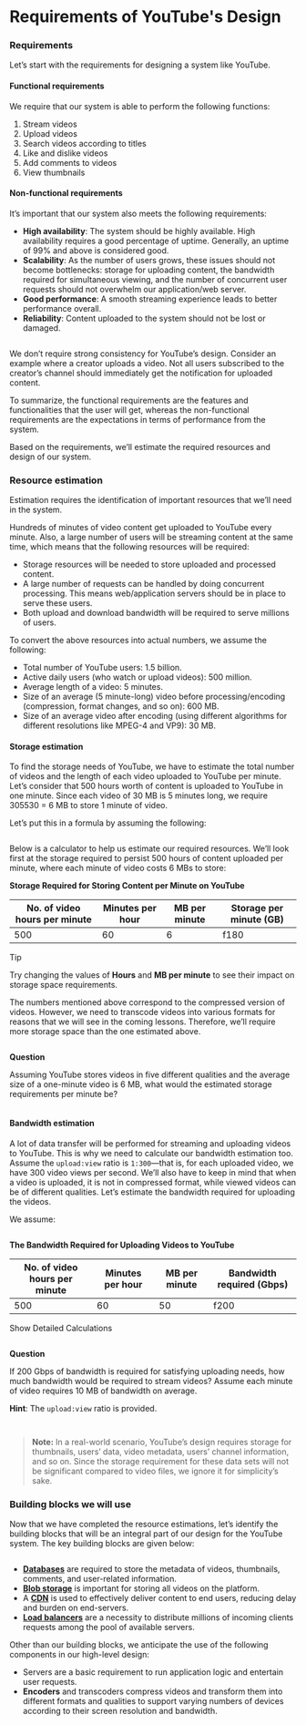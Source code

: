 # Requirements of YouTube's Design

### Requirements <a href="#requirements-0" id="requirements-0"></a>

Let’s start with the requirements for designing a system like YouTube.

#### Functional requirements <a href="#functional-requirements-1" id="functional-requirements-1"></a>

We require that our system is able to perform the following functions:

1. Stream videos
2. Upload videos
3. Search videos according to titles
4. Like and dislike videos
5. Add comments to videos
6. View thumbnails

#### Non-functional requirements <a href="#non-functional-requirements-2" id="non-functional-requirements-2"></a>

It’s important that our system also meets the following requirements:

* **High availability**: The system should be highly available. High availability requires a good percentage of uptime. Generally, an uptime of 99% and above is considered good.
* **Scalability**: As the number of users grows, these issues should not become bottlenecks: storage for uploading content, the bandwidth required for simultaneous viewing, and the number of concurrent user requests should not overwhelm our application/web server.
* **Good performance**: A smooth streaming experience leads to better performance overall.
* **Reliability**: Content uploaded to the system should not be lost or damaged.

<figure><img src="../.gitbook/assets/Screenshot 2023-09-03 at 3.18.02 AM.png" alt=""><figcaption></figcaption></figure>

We don’t require strong consistency for YouTube’s design. Consider an example where a creator uploads a video. Not all users subscribed to the creator’s channel should immediately get the notification for uploaded content.

To summarize, the functional requirements are the features and functionalities that the user will get, whereas the non-functional requirements are the expectations in terms of performance from the system.

Based on the requirements, we’ll estimate the required resources and design of our system.

### Resource estimation <a href="#resource-estimation-0" id="resource-estimation-0"></a>

Estimation requires the identification of important resources that we’ll need in the system.

Hundreds of minutes of video content get uploaded to YouTube every minute. Also, a large number of users will be streaming content at the same time, which means that the following resources will be required:

* Storage resources will be needed to store uploaded and processed content.
* A large number of requests can be handled by doing concurrent processing. This means web/application servers should be in place to serve these users.
* Both upload and download bandwidth will be required to serve millions of users.

To convert the above resources into actual numbers, we assume the following:

* Total number of YouTube users: 1.5 billion.
* Active daily users (who watch or upload videos): 500 million.
* Average length of a video: 5 minutes.
* Size of an average (5 minute-long) video before processing/encoding (compression, format changes, and so on): 600 MB.
* Size of an average video after encoding (using different algorithms for different resolutions like MPEG-4 and VP9): 30 MB.

#### Storage estimation <a href="#storage-estimation-1" id="storage-estimation-1"></a>

To find the storage needs of YouTube, we have to estimate the total number of videos and the length of each video uploaded to YouTube per minute. Let’s consider that 500 hours worth of content is uploaded to YouTube in one minute. Since each video of 30 MB is 5 minutes long, we require 305530​ = 6 MB to store 1 minute of video.

Let’s put this in a formula by assuming the following:

<figure><img src="../.gitbook/assets/Screenshot 2023-09-03 at 3.18.44 AM.png" alt=""><figcaption></figcaption></figure>

Below is a calculator to help us estimate our required resources. We’ll look first at the storage required to persist 500 hours of content uploaded per minute, where each minute of video costs 6 MBs to store:

**Storage Required for Storing Content per Minute on YouTube**

| No. of video hours per minute | Minutes per hour | MB per minute | Storage per minute (GB) |
| ----------------------------- | ---------------- | ------------- | ----------------------- |
| 500                           | 60               | 6             | f180                    |

Tip

Try changing the values of **Hours** and **MB per minute** to see their impact on storage space requirements.

The numbers mentioned above correspond to the compressed version of videos. However, we need to transcode videos into various formats for reasons that we will see in the coming lessons. Therefore, we’ll require more storage space than the one estimated above.

<figure><img src="../.gitbook/assets/Screenshot 2023-09-03 at 3.19.43 AM.png" alt=""><figcaption></figcaption></figure>

**Question**

Assuming YouTube stores videos in five different qualities and the average size of a one-minute video is 6 MB, what would the estimated storage requirements per minute be?

<figure><img src="../.gitbook/assets/Screenshot 2023-09-03 at 3.20.19 AM.png" alt=""><figcaption></figcaption></figure>

#### Bandwidth estimation <a href="#bandwidth-estimation-0" id="bandwidth-estimation-0"></a>

A lot of data transfer will be performed for streaming and uploading videos to YouTube. This is why we need to calculate our bandwidth estimation too. Assume the `upload:view` ratio is `1:300`—that is, for each uploaded video, we have 300 video views per second. We’ll also have to keep in mind that when a video is uploaded, it is not in compressed format, while viewed videos can be of different qualities. Let’s estimate the bandwidth required for uploading the videos.

We assume:

<figure><img src="../.gitbook/assets/Screenshot 2023-09-03 at 3.21.01 AM.png" alt=""><figcaption></figcaption></figure>

**The Bandwidth Required for Uploading Videos to YouTube**

| No. of video hours per minute | Minutes per hour | MB per minute | Bandwidth required (Gbps) |
| ----------------------------- | ---------------- | ------------- | ------------------------- |
| 500                           | 60               | 50            | f200                      |

Show Detailed Calculations

<figure><img src="../.gitbook/assets/Screenshot 2023-09-03 at 3.21.21 AM.png" alt=""><figcaption></figcaption></figure>

**Question**

If 200 Gbps of bandwidth is required for satisfying uploading needs, how much bandwidth would be required to stream videos? Assume each minute of video requires 10 MB of bandwidth on average.

**Hint**: The `upload:view` ratio is provided.

<figure><img src="../.gitbook/assets/Screenshot 2023-09-03 at 3.22.13 AM.png" alt=""><figcaption></figcaption></figure>

<figure><img src="../.gitbook/assets/Screenshot 2023-09-03 at 3.23.52 AM.png" alt=""><figcaption></figcaption></figure>

> **Note:** In a real-world scenario, YouTube’s design requires storage for thumbnails, users’ data, video metadata, users’ channel information, and so on. Since the storage requirement for these data sets will not be significant compared to video files, we ignore it for simplicity’s sake.

### Building blocks we will use <a href="#building-blocks-we-will-use-0" id="building-blocks-we-will-use-0"></a>

Now that we have completed the resource estimations, let’s identify the building blocks that will be an integral part of our design for the YouTube system. The key building blocks are given below:

<figure><img src="../.gitbook/assets/Screenshot 2023-09-03 at 3.24.33 AM.png" alt=""><figcaption></figcaption></figure>

* [**Databases**](https://www.educative.io/collection/page/10370001/4941429335392256/4901035478351872) are required to store the metadata of videos, thumbnails, comments, and user-related information.
* [**Blob storage**](https://www.educative.io/collection/page/10370001/4941429335392256/4862646238576640) is important for storing all videos on the platform.
* A [**CDN**](https://www.educative.io/collection/page/10370001/4941429335392256/6624266925899776) is used to effectively deliver content to end users, reducing delay and burden on end-servers.
* [**Load balancers**](https://www.educative.io/collection/page/10370001/4941429335392256/4521972679049216) are a necessity to distribute millions of incoming clients requests among the pool of available servers.

Other than our building blocks, we anticipate the use of the following components in our high-level design:

* Servers are a basic requirement to run application logic and entertain user requests.
* **Encoders** and transcoders compress videos and transform them into different formats and qualities to support varying numbers of devices according to their screen resolution and bandwidth.
